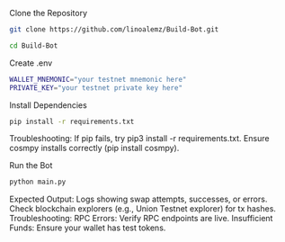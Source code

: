 Clone the Repository
```bash
git clone https://github.com/linoalemz/Build-Bot.git
```
```bash
cd Build-Bot
```
Create .env
```bash
WALLET_MNEMONIC="your testnet mnemonic here"
PRIVATE_KEY="your testnet private key here"
```
Install Dependencies
```bash
pip install -r requirements.txt
```
Troubleshooting:
If pip fails, try pip3 install -r requirements.txt.
Ensure cosmpy installs correctly (pip install cosmpy).

Run the Bot
```bash
python main.py
```

Expected Output: Logs showing swap attempts, successes, or errors.
Check blockchain explorers (e.g., Union Testnet explorer) for tx hashes.
Troubleshooting:
RPC Errors: Verify RPC endpoints are live.
Insufficient Funds: Ensure your wallet has test tokens.



